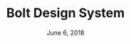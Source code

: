 ---
date: June 6, 2018
title: Bolt Design System
company: Pega Digital
link: https://bolt-design-system.com/
image: images/systems/bolt.jpg
description: Bolt provides tools, patterns, services, and guidelines that systematically improve quality, timeliness, and consistency to the Pega ecosystem so that you can focus on what really matters.

---